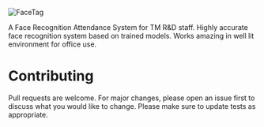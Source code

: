 ![FaceTag](https://image.ibb.co/bDqCtL/facetag5.png)

A Face Recognition Attendance System for TM R&D staff. Highly accurate face recognition system based on trained models. Works amazing in well lit environment for office use.
 
 # Contributing
 
Pull requests are welcome. For major changes, please open an issue first to discuss what you would like to change.
Please make sure to update tests as appropriate.
